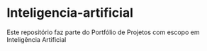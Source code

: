 # Inteligencia-artificial
Este repositório faz parte do Portfólio de Projetos com escopo em Inteligência Artificial
